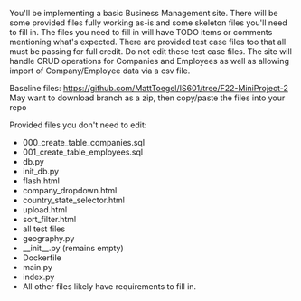 You'll be implementing a basic Business Management site.
There will be some provided files fully working as-is and some skeleton files you'll need to fill in.
The files you need to fill in will have TODO items or comments mentioning what's expected.
There are provided test case files too that all must be passing for full credit. Do not edit these test case files.
The site will handle CRUD operations for Companies and Employees as well as allowing import of Company/Employee data via a csv file.

Baseline files: https://github.com/MattToegel/IS601/tree/F22-MiniProject-2
May want to download branch as a zip, then copy/paste the files into your repo

Provided files you don't need to edit:
- 000_create_table_companies.sql
- 001_create_table_employees.sql
- db.py
- init_db.py
- flash.html
- company_dropdown.html
- country_state_selector.html
- upload.html
- sort_filter.html
- all test files
- geography.py
- \_\_init\_\_.py (remains empty)
- Dockerfile
- main.py
- index.py
- All other files likely have requirements to fill in.
